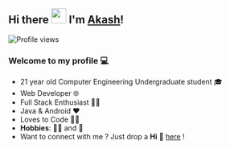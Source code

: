 ## Hi there <img src="https://raw.githubusercontent.com/MartinHeinz/MartinHeinz/master/wave.gif" width="30px"> I'm [Akash](https://patilaakash.github.io/)!

![Profile views](https://gpvc.arturio.dev/patilaakash)

### Welcome to my profile 💻

* 21 year old Computer Engineering Undergraduate student 🎓
* Web Developer 🌐
* Full Stack Enthusiast  👨‍💻
* Java & Android ❤
* Loves to Code 👨‍💻
* **Hobbies**: 🚴‍♂️ and 🏏 
* Want to connect with me ? Just drop a **Hi** 👋 [here](www.linkedin.com/in/akash57/) 
!
